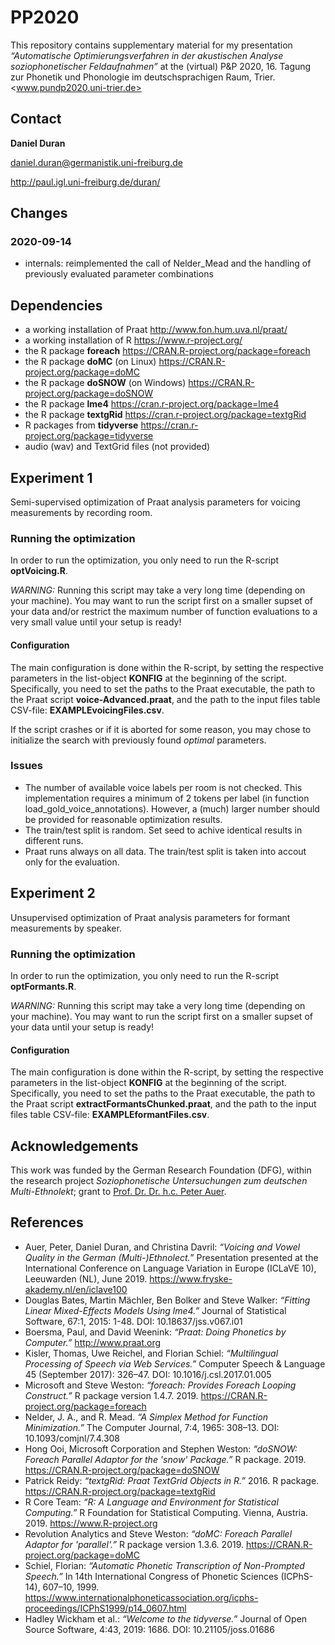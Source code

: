 # PP2020

This repository contains supplementary material for my presentation _“Automatische Optimierungsverfahren in der akustischen Analyse soziophonetischer Feldaufnahmen”_ at the (virtual) P&amp;P 2020, 16. Tagung zur Phonetik und Phonologie
im deutschsprachigen Raum, Trier. <www.pundp2020.uni-trier.de>

## Contact

**Daniel Duran**

daniel.duran@germanistik.uni-freiburg.de

http://paul.igl.uni-freiburg.de/duran/

## Changes

### 2020-09-14
* internals: reimplemented the call of Nelder_Mead and the handling of previously evaluated parameter combinations


## Dependencies

* a working installation of Praat <http://www.fon.hum.uva.nl/praat/>
* a working installation of R <https://www.r-project.org/>
* the R package **foreach** <https://CRAN.R-project.org/package=foreach>
* the R package **doMC** (on Linux) <https://CRAN.R-project.org/package=doMC>
* the R package **doSNOW** (on Windows) <https://CRAN.R-project.org/package=doSNOW>
* the R package **lme4** <https://cran.r-project.org/package=lme4>
* the R package **textgRid** <https://cran.r-project.org/package=textgRid>
* R packages from **tidyverse** <https://cran.r-project.org/package=tidyverse>
* audio (wav) and TextGrid files (not provided)


## Experiment 1

Semi-supervised optimization of Praat analysis parameters for voicing measurements by recording room.

### Running the optimization

In order to run the optimization, you only need to run the R-script **optVoicing.R**.

_WARNING:_ Running this script may take a very long time (depending on your machine). You may want to run the script first on a smaller supset of your data and/or restrict the maximum number of function evaluations to a very small value until your setup is ready!

#### Configuration

The main configuration is done within the R-script, by setting the respective parameters in the list-object **KONFIG** at the beginning of the script.
Specifically, you need to set the paths to the Praat executable, the path to the Praat script **voice-Advanced.praat**, and the path to the input files table CSV-file: **EXAMPLEvoicingFiles.csv**.

If the script crashes or if it is aborted for some reason, you may chose to initialize the search with previously found _optimal_ parameters.

### Issues

* The number of available voice labels per room is not checked. This implementation requires a minimum of 2 tokens per label (in function load_gold_voice_annotations). However, a (much) larger number should be provided for reasonable optimization results.
* The train/test split is random. Set seed to achive identical results in different runs.
* Praat runs always on all data. The train/test split is taken into accout only for the evaluation.


## Experiment 2

Unsupervised optimization of Praat analysis parameters for formant measurements by speaker.

### Running the optimization

In order to run the optimization, you only need to run the R-script **optFormants.R**.

_WARNING:_ Running this script may take a very long time (depending on your machine). You may want to run the script first on a smaller supset of your data until your setup is ready!

#### Configuration

The main configuration is done within the R-script, by setting the respective parameters in the list-object **KONFIG** at the beginning of the script.
Specifically, you need to set the paths to the Praat executable, the path to the Praat script **extractFormantsChunked.praat**, and the path to the input files table CSV-file: **EXAMPLEformantFiles.csv**.


## Acknowledgements

This work was funded by the German Research Foundation (DFG), within the research project _Soziophonetische Untersuchungen zum deutschen Multi-Ethnolekt_; grant to [Prof. Dr. Dr. h.c. Peter Auer](http://portal.uni-freiburg.de/sdd/personen/auer/).

## References

* Auer, Peter, Daniel Duran, and Christina Davril: _“Voicing and Vowel Quality in the German (Multi-)Ethnolect.”_ Presentation presented at the International Conference on Language Variation in Europe (ICLaVE 10), Leeuwarden (NL), June 2019. <https://www.fryske-akademy.nl/en/iclave100>
* Douglas Bates, Martin Mächler, Ben Bolker and Steve Walker: _“Fitting Linear Mixed-Effects Models Using lme4.”_ Journal of Statistical Software, 67:1, 2015: 1-48. DOI: 10.18637/jss.v067.i01
* Boersma, Paul, and David Weenink: _“Praat: Doing Phonetics by Computer.”_ <http://www.praat.org>
* Kisler, Thomas, Uwe Reichel, and Florian Schiel: _“Multilingual Processing of Speech via Web Services.”_ Computer Speech &amp; Language 45 (September 2017): 326–47. DOI: 10.1016/j.csl.2017.01.005
* Microsoft and Steve Weston: _“foreach: Provides Foreach Looping Construct.”_ R package version 1.4.7. 2019. <https://CRAN.R-project.org/package=foreach>
* Nelder, J. A., and R. Mead. _“A Simplex Method for Function Minimization.”_ The Computer Journal, 7:4, 1965: 308–13. DOI: 10.1093/comjnl/7.4.308
* Hong Ooi, Microsoft Corporation and Stephen Weston: _“doSNOW: Foreach Parallel Adaptor for the 'snow' Package.”_ R package. 2019. <https://CRAN.R-project.org/package=doSNOW>
* Patrick Reidy: _“textgRid: Praat TextGrid Objects in R.”_ 2016. R package. <https://CRAN.R-project.org/package=textgRid>
* R Core Team: _“R: A Language and Environment for Statistical Computing.”_ R Foundation for Statistical Computing. Vienna, Austria. 2019. <https://www.R-project.org>
* Revolution Analytics and Steve Weston: _“doMC: Foreach Parallel Adaptor for 'parallel'.”_ R package version 1.3.6. 2019. <https://CRAN.R-project.org/package=doMC>
* Schiel, Florian: _“Automatic Phonetic Transcription of Non-Prompted Speech.”_ In 14th International Congress of Phonetic Sciences (ICPhS-14), 607–10, 1999. <https://www.internationalphoneticassociation.org/icphs-proceedings/ICPhS1999/p14_0607.html>
* Hadley Wickham et al.: _“Welcome to the tidyverse.”_ Journal of Open Source Software, 4:43, 2019: 1686. DOI: 10.21105/joss.01686
